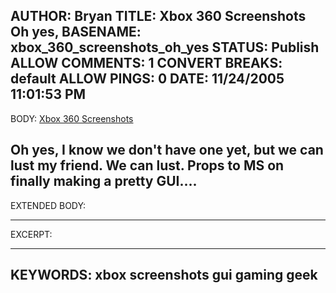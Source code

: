 AUTHOR: Bryan
TITLE: Xbox 360 Screenshots Oh yes,
BASENAME: xbox_360_screenshots_oh_yes
STATUS: Publish
ALLOW COMMENTS: 1
CONVERT BREAKS: __default__
ALLOW PINGS: 0
DATE: 11/24/2005 11:01:53 PM
-----
BODY:
<a title="BetaNews | " href="http://www.betanews.com/slideshow/Xbox_360_User_Interface/6">Xbox 360 Screenshots</a>

Oh yes, I know we don't have one yet, but we can lust my friend. We can lust. Props to MS on finally making a pretty GUI....
-----
EXTENDED BODY:

-----
EXCERPT:

-----
KEYWORDS:
xbox screenshots gui gaming geek
-----


